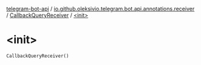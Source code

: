 [telegram-bot-api](../../index.md) / [io.github.oleksivio.telegram.bot.api.annotations.receiver](../index.md) / [CallbackQueryReceiver](index.md) / [&lt;init&gt;](./-init-.md)

# &lt;init&gt;

`CallbackQueryReceiver()`